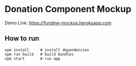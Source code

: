 # Donation Component Mockup

Demo Link: https://fundme-mockup.herokuapp.com

## How to run

```
npm install     # install dependencies
npm run build   # build bundles
npm start       # run app
```
